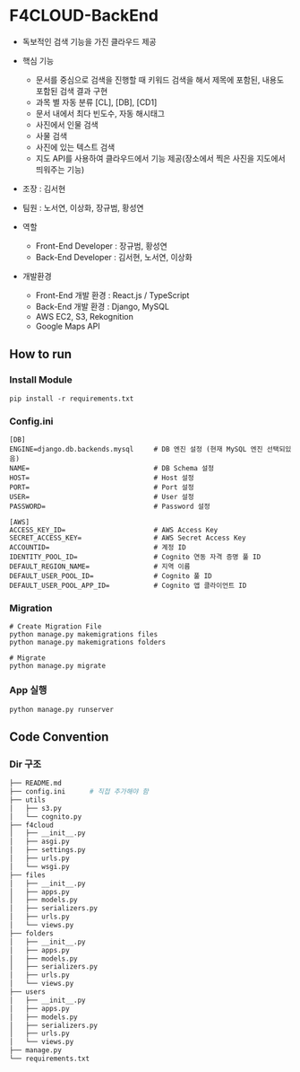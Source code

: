 # F4CLOUD-BackEnd

- 독보적인 검색 기능을 가진 클라우드 제공
- 핵심 기능
  - 문서를 중심으로 검색을 진행할 때 키워드 검색을 해서 제목에 포함된, 내용도 포함된 검색 결과 구현
  - 과목 별 자동 분류 [CL], [DB], [CD1]
  - 문서 내에서 최다 빈도수, 자동 해시태그
  - 사진에서 인물 검색
  - 사물 검색
  - 사진에 있는 텍스트 검색
  - 지도 API를 사용하여 클라우드에서 기능 제공(장소에서 찍은 사진을 지도에서 띄워주는 기능)
- 조장 : 김서현
- 팀원 : 노서연, 이상화, 장규범, 황성연

- 역할
  - Front-End Developer : 장규범, 황성연
  - Back-End Developer : 김서현, 노서연, 이상화
- 개발환경
  - Front-End 개발 환경 : React.js / TypeScript
  - Back-End 개발 환경 : Django, MySQL
  - AWS EC2, S3, Rekognition
  - Google Maps API

## How to run

### Install Module
```shelly
pip install -r requirements.txt
```

### Config.ini
```text
[DB]
ENGINE=django.db.backends.mysql     # DB 엔진 설정 (현재 MySQL 엔진 선택되있음)
NAME=                               # DB Schema 설정
HOST=                               # Host 설정
PORT=                               # Port 설정
USER=                               # User 설정
PASSWORD=                           # Password 설정

[AWS]
ACCESS_KEY_ID=                      # AWS Access Key
SECRET_ACCESS_KEY=                  # AWS Secret Access Key
ACCOUNTID=                          # 계정 ID
IDENTITY_POOL_ID=                   # Cognito 연동 자격 증명 풀 ID
DEFAULT_REGION_NAME=                # 지역 이름
DEFAULT_USER_POOL_ID=               # Cognito 풀 ID
DEFAULT_USER_POOL_APP_ID=           # Cognito 앱 클라이언트 ID
```

### Migration
```shelly
# Create Migration File
python manage.py makemigrations files
python manage.py makemigrations folders

# Migrate
python manage.py migrate
```

### App 실행
```shelly
python manage.py runserver
```

## Code Convention

### Dir 구조

```bash
├── README.md
├── config.ini      # 직접 추가해야 함
├── utils
│   ├── s3.py
│   └── cognito.py
├── f4cloud
│   ├── __init__.py
│   ├── asgi.py
│   ├── settings.py
│   ├── urls.py
│   └── wsgi.py
├── files
│   ├── __init__.py
│   ├── apps.py
│   ├── models.py
│   ├── serializers.py
│   ├── urls.py
│   └── views.py
├── folders
│   ├── __init__.py
│   ├── apps.py
│   ├── models.py
│   ├── serializers.py
│   ├── urls.py
│   └── views.py
├── users
│   ├── __init__.py
│   ├── apps.py
│   ├── models.py
│   ├── serializers.py
│   ├── urls.py
│   └── views.py
├── manage.py
└── requirements.txt
```
